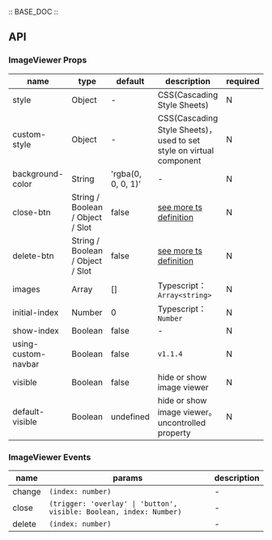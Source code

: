 :: BASE_DOC ::

## API

### ImageViewer Props

name | type | default | description | required
-- | -- | -- | -- | --
style | Object | - | CSS(Cascading Style Sheets) | N
custom-style | Object | - | CSS(Cascading Style Sheets)，used to set style on virtual component | N
background-color | String | 'rgba(0, 0, 0, 1)' | \- | N
close-btn | String / Boolean / Object / Slot | false | [see more ts definition](https://github.com/Tencent/tdesign-miniprogram/blob/develop/src/common/common.ts) | N
delete-btn | String / Boolean / Object / Slot | false | [see more ts definition](https://github.com/Tencent/tdesign-miniprogram/blob/develop/src/common/common.ts) | N
images | Array | [] | Typescript：`Array<string>` | N
initial-index | Number | 0 | Typescript：`Number` | N
show-index | Boolean | false | \- | N
using-custom-navbar | Boolean | false | `v1.1.4` | N
visible | Boolean | false | hide or show image viewer | N
default-visible | Boolean | undefined | hide or show image viewer。uncontrolled property | N

### ImageViewer Events

name | params | description
-- | -- | --
change | `(index: number)` | \-
close | `(trigger: 'overlay' \| 'button', visible: Boolean, index: Number)` | \-
delete | `(index: number)` | \-
